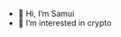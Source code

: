 - 👋 Hi, I’m Samui
- 👀 I’m interested in crypto

<!---
Samuiwelcomeback/Samuiwelcomeback is a ✨ special ✨ repository because its `README.md` (this file) appears on your GitHub profile.
You can click the Preview link to take a look at your changes.
--->
